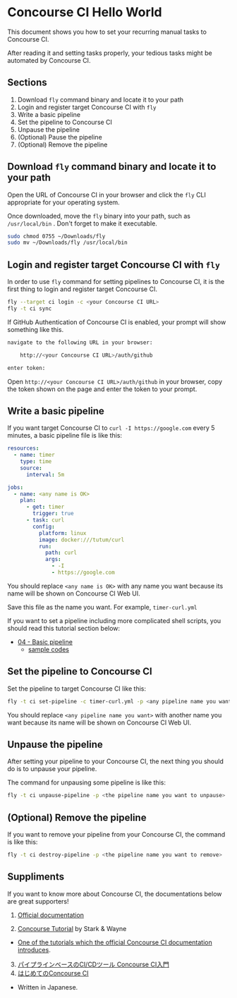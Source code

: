 # Concourse CI Hello World

This document shows you how to set your recurring manual tasks to Concourse CI.

After reading it and setting tasks properly, your tedious tasks might be automated by Concourse CI.

## Sections

1. Download `fly` command binary and locate it to your path
2. Login and register target Concourse CI with `fly`
3. Write a basic pipeline
4. Set the pipeline to Concourse CI
5. Unpause the pipeline
6. (Optional) Pause the pipeline
7. (Optional) Remove the pipeline

## Download `fly` command binary and locate it to your path

Open the URL of Concourse CI in your browser and click the `fly` CLI appropriate for your operating system.

Once downloaded, move the `fly` binary into your path, such as `/usr/local/bin` . Don't forget to make it executable.

```bash
sudo chmod 0755 ~/Downloads/fly
sudo mv ~/Downloads/fly /usr/local/bin
```

## Login and register target Concourse CI with `fly`

In order to use `fly` command for setting pipelines to Concourse CI, it is the first thing to login and register target Concourse CI.

```bash
fly --target ci login -c <your Concourse CI URL>
fly -t ci sync
```

If GitHub Authentication of Concourse CI is enabled, your prompt will show something like this.

```bash
navigate to the following URL in your browser:

    http://<your Concourse CI URL>/auth/github

enter token:
```

Open `http://<your Concourse CI URL>/auth/github` in your browser, copy the token shown on the page and enter the token to your prompt.

## Write a basic pipeline

If you want target Concourse CI to `curl -I https://google.com` every 5 minutes, a basic pipeline file is like this:

```yaml
resources:
  - name: timer
    type: time
    source:
      interval: 5m

jobs:
  - name: <any name is OK>
    plan:
      - get: timer
        trigger: true
      - task: curl
        config:
          platform: linux
          image: docker:///tutum/curl
          run:
            path: curl
            args:
              - -I
              - https://google.com
```

You should replace `<any name is OK>` with any name you want because its name will be shown on Concourse CI Web UI.

Save this file as the name you want. For example, `timer-curl.yml`

If you want to set a pipeline including more complicated shell scripts, you should read this tutorial section below:

- [04 - Basic pipeline](https://github.com/starkandwayne/concourse-tutorial#04---basic-pipeline)
  - [sample codes](https://github.com/starkandwayne/concourse-tutorial/tree/master/04_basic_pipeline)

## Set the pipeline to Concourse CI

Set the pipeline to target Concourse CI like this:

```bash
fly -t ci set-pipeline -c timer-curl.yml -p <any pipeline name you want>
```

You should replace `<any pipeline name you want>` with another name you want because its name will be shown on Concourse CI Web UI.

## Unpause the pipeline

After setting your pipeline to your Concourse CI, the next thing you should do is to unpause your pipeline.

The command for unpausing some pipeline is like this:

```bash
fly -t ci unpause-pipeline -p <the pipeline name you want to unpause>
```

## (Optional) Remove the pipeline

If you want to remove your pipeline from your Concourse CI, the command is like this:

```bash
fly -t ci destroy-pipeline -p <the pipeline name you want to remove>
```

## Suppliments

If you want to know more about Concourse CI, the documentations below are great supporters!

1. [Official documentation](https://concourse.ci/introduction.html)

2. [Concourse Tutorial](https://github.com/starkandwayne/concourse-tutorial) by Stark & Wayne
  - [One of the tutorials which the official Concourse CI documentation introduces](https://concourse.ci/tutorials.html).

3. [パイプラインベースのCI/CDツール Concourse CI入門](https://blog.ik.am/entries/379)
4. [はじめてのConcourse CI](https://blog.ik.am/entries/380)
  - Written in Japanese.
